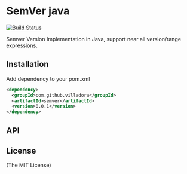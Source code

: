 SemVer java
==============


[![Build Status](https://travis-ci.org/villadora/semver.version.png)](https://travis-ci.org/villadora/semver.version)

Semver Version Implementation in Java, support near all version/range expressions.

## Installation

Add dependency to your pom.xml

```xml
<dependency>
  <groupId>com.github.villadora</groupId>
  <artifactId>semver</artifactId>
  <version>0.0.1</version>
</dependency>
```

## API

## License

(The MIT License)
